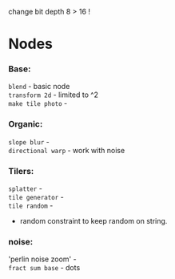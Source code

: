 change bit depth 8 > 16 ! 

# Nodes

### Base:
`blend` - basic node  
`transform 2d` - limited to ^2  
`make tile photo` -   

### Organic:

`slope blur` -   
`directional warp` -  work with noise  

### Tilers:
`splatter` -  
`tile generator` -    
`tile random` -   
  - random constraint to keep random on string.  
  
  ### noise:
'perlin noise zoom' -   
`fract sum base` - dots   
